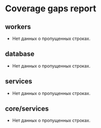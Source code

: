 # Coverage gaps report

## workers
- Нет данных о пропущенных строках.

## database
- Нет данных о пропущенных строках.

## services
- Нет данных о пропущенных строках.

## core/services
- Нет данных о пропущенных строках.

